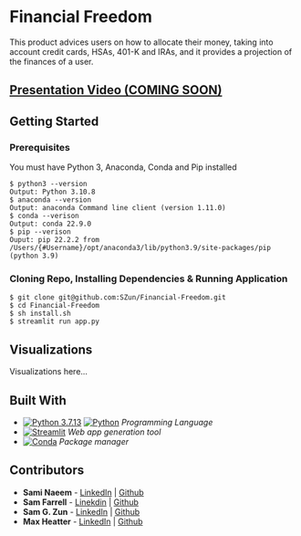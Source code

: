 # Financial Freedom

This product advices users on how to allocate their money, taking into account credit cards, HSAs, 401-K and IRAs, and it provides a projection of the finances of a user.

## [Presentation Video (COMING SOON)](https://youtu.be/COMING_SOON)

## Getting Started
### Prerequisites

You must have Python 3, Anaconda, Conda and Pip installed

```
$ python3 --version
Output: Python 3.10.8
$ anaconda --version
Output: anaconda Command line client (version 1.11.0)
$ conda --verison
Output: conda 22.9.0
$ pip --verison
Ouput: pip 22.2.2 from /Users/{#Username}/opt/anaconda3/lib/python3.9/site-packages/pip (python 3.9)
```

### Cloning Repo, Installing Dependencies & Running Application
```
$ git clone git@github.com:SZun/Financial-Freedom.git
$ cd Financial-Freedom
$ sh install.sh
$ streamlit run app.py
```

## Visualizations

Visualizations here...

## Built With
- [![Python 3.7.13](https://img.shields.io/badge/python-3670A0?style=for-the-badge&logo=python&logoColor=ffdd54)]([https://www.python.org/downloads/release/python-3713/)
[![Python](https://img.shields.io/badge/Python-3.7.13-blue)](https://www.python.org/downloads/release/python-3713/) *Programming Language*
- [![Streamlit](https://img.shields.io/badge/Streamlit-FF4B4B?style=for-the-badge&logo=Streamlit&logoColor=white)](https://streamlit.io/) *Web app generation tool* 
- [![Conda](https://img.shields.io/badge/conda-342B029.svg?&style=for-the-badge&logo=anaconda&logoColor=white)](https://docs.conda.io/en/latest/) *Package manager*

## Contributors
- **Sami Naeem** - [LinkedIn](https://www.linkedin.com/in/samimuhammad/) | [Github](https://github.com/sami-naeem)
- **Sam Farrell** - [Linekdin](https://www.linkedin.com/in/samuelcfarrell/) | [Github](https://github.com/SamCFarrell)
- **Sam G. Zun** - [LinkedIn](https://www.linkedin.com/in/szun/) | [Github](https://github.com/SZun)
- **Max Heatter** - [LinkedIn](https://www.linkedin.com/in/maxwell-heatter-ba4b03194/) | [Github](https://github.com/MaxHeatter)

